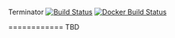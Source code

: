 Terminator [![Build Status](https://travis-ci.org/hwchiu/terminator.svg?branch=master)](https://travis-ci.org/hwchiu/terminator) [![Docker Build Status](https://img.shields.io/docker/build/hwchiu/fileserver.svg)](https://hub.docker.com/r/hwchiu/fileserver/)

============
TBD
